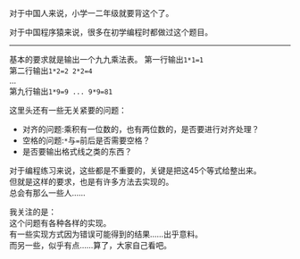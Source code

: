 对于中国人来说，小学一二年级就要背这个了。

对于中国程序猿来说，很多在初学编程时都做过这个题目。

---
基本的要求就是输出一个九九乘法表。
第一行输出`1*1=1`  
第二行输出`1*2=2 2*2=4`  
...  
第九行输出`1*9=9 ... 9*9=81`  

这里头还有一些无关紧要的问题：

* 对齐的问题:乘积有一位数的，也有两位数的，是否要进行对齐处理？
* 空格的问题:`*`与`=`前后是否需要空格？
* 是否要输出格式线之类的东西？

对于编程练习来说，这些都是不重要的，关键是把这45个等式给整出来。  
但就是这样的要求，也是有许多方法去实现的。  
总会有那么一些人……


我关注的是：  
这个问题有各种各样的实现。  
有一些实现方式因为错误可能得到的结果……出乎意料。  
而另一些，似乎有点……算了，大家自己看吧。